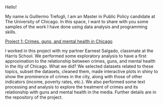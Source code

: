 Hello!

My name is Guillermo Trefogli, I am an Master in Public Policy candidate at The University of Chicago. In this space, I want to share with you some samples of the work I have done using data analysis and programming skills.

[Project 1: Crimes, guns, and mental health in Chicago](https://github.com/datasci-harris/final-project-salgadoe/blob/main/README.md)

I worked in this project with my partner Earnest Salgado, classmate at the Harris School. We performed some exploratory analysis to have a first approximation to the relationship between crimes, guns, and mental health in the itiy of Chicago. What we did? We selected datasets related to these topics, subset the datasets, cleaned them, made interactive plots in shiny to show the prominence of crimes in the city, along with those of other indicators (income, poverty rates, etc.). We also performed some text processing and analysis to explore the treatment of crimes and its relationship with guns and mental health in the media. Further details are in the repository of the project.
